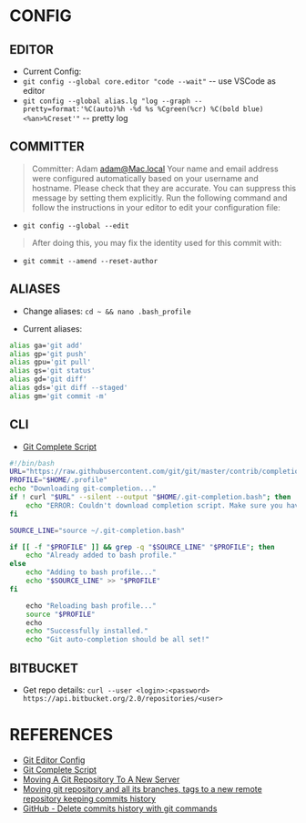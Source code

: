 # CONFIG

## EDITOR
* Current Config:
* `git config --global core.editor "code --wait"` -- use VSCode as editor
* `git config --global alias.lg "log --graph --pretty=format:'%C(auto)%h -%d %s %Cgreen(%cr) %C(bold blue)<%an>%Creset'"` -- pretty log

## COMMITTER
> Committer: Adam <adam@Mac.local>
> Your name and email address were configured automatically based
> on your username and hostname. Please check that they are accurate.
> You can suppress this message by setting them explicitly. Run the
> following command and follow the instructions in your editor to edit
> your configuration file:
* `git config --global --edit`

> After doing this, you may fix the identity used for this commit with:
* `git commit --amend --reset-author`

## ALIASES
* Change aliases:
`cd ~ && nano .bash_profile`

* Current aliases:
```bash
alias ga='git add'
alias gp='git push'
alias gpu='git pull'
alias gs='git status'
alias gd='git diff'
alias gds='git diff --staged'
alias gm='git commit -m'
```

## CLI
* [Git Complete Script](https://github.com/git/git/blob/master/contrib/completion/git-completion.bash)

```bash
#!/bin/bash
URL="https://raw.githubusercontent.com/git/git/master/contrib/completion/git-completion.bash"
PROFILE="$HOME/.profile"​
echo "Downloading git-completion..."
if ! curl "$URL" --silent --output "$HOME/.git-completion.bash"; then
    echo "ERROR: Couldn't download completion script. Make sure you have a working internet connection." && exit 1
fi

SOURCE_LINE="source ~/.git-completion.bash"

if [[ -f "$PROFILE" ]] && grep -q "$SOURCE_LINE" "$PROFILE"; then
    echo "Already added to bash profile."
else
	echo "Adding to bash profile..."
    echo "$SOURCE_LINE" >> "$PROFILE"
fi

​    echo "Reloading bash profile..."
    source "$PROFILE"
​    echo
    echo "Successfully installed."
    echo "Git auto-completion should be all set!"
```

## BITBUCKET
* Get repo details:
`curl --user <login>:<password> https://api.bitbucket.org/2.0/repositories/<user>`

# REFERENCES
* [Git Editor Config](https://gist.github.com/nnja/caeb2ffeb407debca3bde5f875996804)
* [Git Complete Script](https://github.com/git/git/blob/master/contrib/completion/git-completion.bash)
* [Moving A Git Repository To A New Server](https://www.smashingmagazine.com/2014/05/moving-git-repository-new-server/)
* [Moving git repository and all its branches, tags to a new remote repository keeping commits history](https://gist.github.com/niksumeiko/8972566)
* [GitHub - Delete commits history with git commands](https://gist.github.com/heiswayi/350e2afda8cece810c0f6116dadbe651)